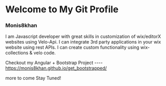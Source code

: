 # Welcome to My Git Profile
### Monis8khan

I am Javascript developer with great skills in customization of wix/editorX websites using Velo-Api. I can integrate 3rd party applications in your wix website using rest APIs. I can create custom functionality using wix-collections & velo code.

Checkout my Angular + Bootstrap Project ---- https://monis8khan.github.io/get_bootstrapped/

more to come
Stay Tuned!
